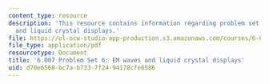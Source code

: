 ```yaml
---
content_type: resource
description: 'This resource contains information regarding problem set 6: EM waves
  and liquid crystal displays.'
file: https://ol-ocw-studio-app-production.s3.amazonaws.com/courses/6-007-electromagnetic-energy-from-motors-to-lasers-spring-2011/d70e6568bc7ab7337f2494178cfe6586_MIT6_007S11_PS6.pdf
file_type: application/pdf
resourcetype: Document
title: '6.007 Problem Set 6: EM waves and liquid crystal displays'
uid: d70e6568-bc7a-b733-7f24-94178cfe6586
---
```

